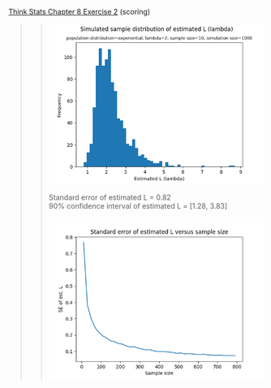 [Think Stats Chapter 8 Exercise 2](http://greenteapress.com/thinkstats2/html/thinkstats2009.html#toc77) (scoring)

>> ![metis_hw07_ex8_2_samp_dist](metis_hw07_ex8_2_samp_dist.png)  
>>   
>> Standard error of estimated L = 0.82  
>> 90% confidence interval of estimated L = [1.28, 3.83]  
>>   
>> ![metis_hw07_ex8_2_se_vs_size](metis_hw07_ex8_2_se_vs_size.png)  
